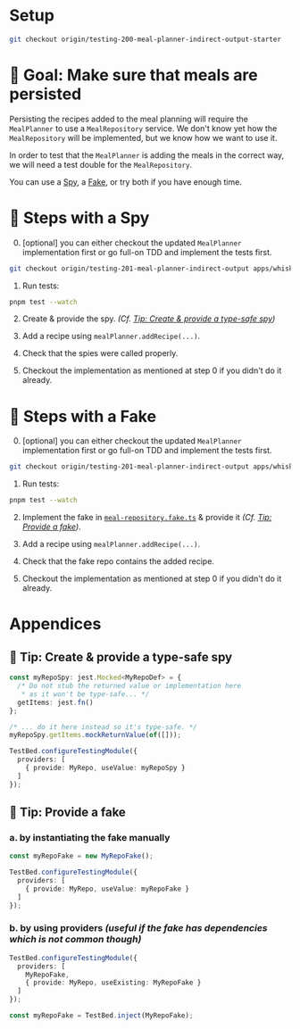 # Setup

```sh
git checkout origin/testing-200-meal-planner-indirect-output-starter
```

# 🎯 Goal: Make sure that meals are persisted

Persisting the recipes added to the meal planning will require the `MealPlanner` to use a `MealRepository` service.
We don't know yet how the `MealRepository` will be implemented, but we know how we want to use it.

In order to test that the `MealPlanner` is adding the meals in the correct way, we will need a test double for the `MealRepository`.

You can use a [Spy](#-steps-with-a-spy), a [Fake](#-steps-with-a-fake), or try both if you have enough time.

# 📝 Steps with a Spy

0. [optional] you can either checkout the updated `MealPlanner` implementation first or go full-on TDD and implement the tests first.
```sh
git checkout origin/testing-201-meal-planner-indirect-output apps/whiskmate/src/app/meal-planner/meal-planner.service.ts
```

1. Run tests:

```sh
pnpm test --watch
```

2. Create & provide the spy. _(Cf. [Tip: Create & provide a type-safe spy](#-tip--create--provide-a-type-safe-spy))_

3. Add a recipe using `mealPlanner.addRecipe(...)`.

4. Check that the spies were called properly.

5. Checkout the implementation as mentioned at step 0 if you didn't do it already.

# 📝 Steps with a Fake

0. [optional] you can either checkout the updated `MealPlanner` implementation first or go full-on TDD and implement the tests first.
```sh
git checkout origin/testing-201-meal-planner-indirect-output apps/whiskmate/src/app/meal-planner/meal-planner.service.ts
```

1. Run tests:

```sh
pnpm test --watch
```

2. Implement the fake in [`meal-repository.fake.ts`](../apps/whiskmate/src/app/meal-planner/meal-repository.fake.ts) & provide it _(Cf. [Tip: Provide a fake](#-tip--provide-a-fake))_.

3. Add a recipe using `mealPlanner.addRecipe(...)`.

4. Check that the fake repo contains the added recipe.

5. Checkout the implementation as mentioned at step 0 if you didn't do it already.

# Appendices

## 🎁 Tip: Create & provide a type-safe spy

```ts
const myRepoSpy: jest.Mocked<MyRepoDef> = {
  /* Do not stub the returned value or implementation here
   * as it won't be type-safe... */
  getItems: jest.fn()
};

/* ... do it here instead so it's type-safe. */
myRepoSpy.getItems.mockReturnValue(of([]));

TestBed.configureTestingModule({
  providers: [
    { provide: MyRepo, useValue: myRepoSpy }
  ]
});
```

## 🎁 Tip: Provide a fake

### a. by instantiating the fake manually
```ts
const myRepoFake = new MyRepoFake();

TestBed.configureTestingModule({
  providers: [
    { provide: MyRepo, useValue: myRepoFake }
  ]
});
```

### b. by using providers _(useful if the fake has dependencies which is not common though)_
```ts
TestBed.configureTestingModule({
  providers: [
    MyRepoFake,
    { provide: MyRepo, useExisting: MyRepoFake }
  ]
});

const myRepoFake = TestBed.inject(MyRepoFake);
```
